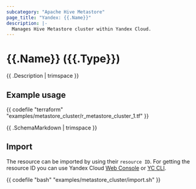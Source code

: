 ```yaml
---
subcategory: "Apache Hive Metastore"
page_title: "Yandex: {{.Name}}"
description: |-
  Manages Hive Metastore cluster within Yandex Cloud.
---
```


# {{.Name}} ({{.Type}})

{{ .Description | trimspace }}

## Example usage

{{ codefile "terraform" "examples/metastore_cluster/r_metastore_cluster_1.tf" }}

{{ .SchemaMarkdown | trimspace }}

## Import

The resource can be imported by using their `resource ID`. For getting the resource ID you can use Yandex Cloud [Web Console](https://console.yandex.cloud) or [YC CLI](https://yandex.cloud/docs/cli/quickstart).

{{ codefile "bash" "examples/metastore_cluster/import.sh" }}
